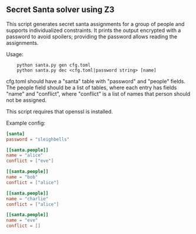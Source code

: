 ## Secret Santa solver using Z3

This script generates secret santa assignments for a group of people and supports individualized constraints.
It prints the output encrypted with a password to avoid spoilers; providing the password allows reading the assignments.

Usage:
```
    python santa.py gen cfg.toml
    python santa.py dec <cfg.toml|password string> [name]
```

cfg.toml should have a "santa" table with "password" and "people" fields.
The people field should be a list of tables, where each entry has fields "name" and "conflict", where "conflict" is a list of names that person should not be assigned.

This script requires that openssl is installed.

Example config:
```toml
[santa]
password = "sleighbells"

[[santa.people]]
name = "alice"
conflict = ["eve"]

[[santa.people]]
name = "bob"
conflict = ["alice"]

[[santa.people]]
name = "charlie"
conflict = ["alice"]

[[santa.people]]
name = "eve"
conflict = []
```
